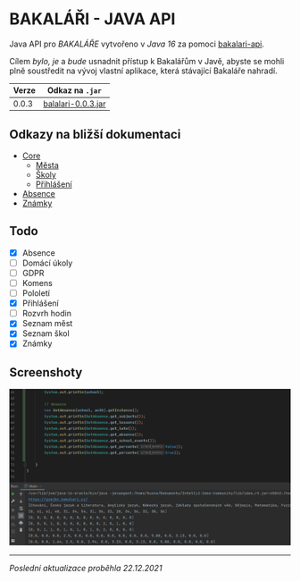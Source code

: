 # BAKALÁŘI - JAVA API

Java API pro _BAKALÁŘE_ vytvořeno v _Java 16_ za pomoci [bakalari-api](https://github.com/bakalari-api/bakalari-api-v3).

Cílem _bylo, je_ a _bude_ usnadnit přístup k Bakalářům v Javě, abyste se mohli plně soustředit na vývoj vlastní aplikace, která stávající Bakaláře nahradí.

| Verze | Odkaz na `.jar` |
| --- | --- |
| 0.0.3 | [balalari-0.0.3.jar](https://github.com/tucnakomet1/Bakalari-API/releases/download/0.0.3/bakalari-0.0.3.jar)

## Odkazy na bližší dokumentaci
- [Core](src/com/company/core/README.md)
  - [Města](src/com/company/core/README.md#mesta)
  - [Školy](src/com/company/core/README.md#skoly)
  - [Přihlášení](src/com/company/core/README.md#prihlaseni)
- [Absence](src/com/company/absence/README.md)
- [Známky](src/com/company/marks/README.md)


## Todo

- [x] Absence
- [ ] Domácí úkoly
- [ ] GDPR
- [ ] Komens
- [ ] Pololetí
- [x] Přihlášení
- [ ] Rozvrh hodin
- [x] Seznam měst
- [x] Seznam škol
- [x] Známky

## Screenshoty

![absence](screenshots/absence.png)

---

*Poslední aktualizace proběhla 22.12.2021*